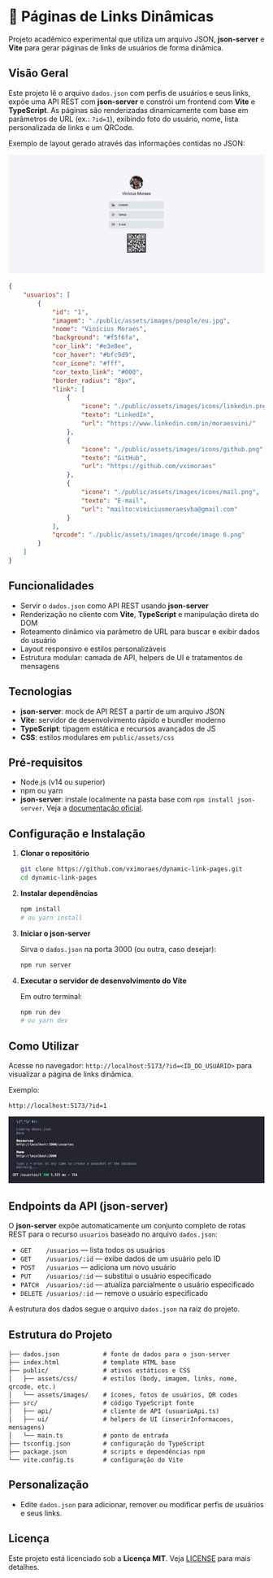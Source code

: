 # 📖 Páginas de Links Dinâmicas

Projeto acadêmico experimental que utiliza um arquivo JSON, **json-server** e **Vite** para gerar páginas de links de usuários de forma dinâmica.

## Visão Geral

Este projeto lê o arquivo `dados.json` com perfis de usuários e seus links, expõe uma API REST com **json-server** e constrói um frontend com **Vite** e **TypeScript**. As páginas são renderizadas dinamicamente com base em parâmetros de URL (ex.: `?id=1`), exibindo foto do usuário, nome, lista personalizada de links e um QRCode.

Exemplo de layout gerado através das informações contidas no JSON:

![Screenshot](./public/assets/images/readme/Screenshot%202025-06-04%20at%2017.02.59.png)

```json
{
    "usuarios": [
        {
            "id": "1",
            "imagem": "./public/assets/images/people/eu.jpg",
            "nome": "Vinícius Moraes",
            "background": "#f5f6fa",
            "cor_link": "#e3e8ee",
            "cor_hover": "#bfc9d9",
            "cor_icone": "#fff",
            "cor_texto_link": "#000",
            "border_radius": "8px",
            "link": [
                {
                    "icone": "./public/assets/images/icons/linkedin.png",
                    "texto": "LinkedIn",
                    "url": "https://www.linkedin.com/in/moraesvini/"
                },
                {
                    "icone": "./public/assets/images/icons/github.png",
                    "texto": "GitHub",
                    "url": "https://github.com/vximoraes"
                },
                {
                    "icone": "./public/assets/images/icons/mail.png",
                    "texto": "E-mail",
                    "url": "mailto:viniciusmoraesvha@gmail.com"
                }
            ],
            "qrcode": "./public/assets/images/qrcode/image 6.png"
        }
    ]
}
```

## Funcionalidades

- Servir o `dados.json` como API REST usando **json-server**
- Renderização no cliente com **Vite**, **TypeScript** e manipulação direta do DOM
- Roteamento dinâmico via parâmetro de URL para buscar e exibir dados do usuário
- Layout responsivo e estilos personalizáveis
- Estrutura modular: camada de API, helpers de UI e tratamentos de mensagens

## Tecnologias

- **json-server**: mock de API REST a partir de um arquivo JSON
- **Vite**: servidor de desenvolvimento rápido e bundler moderno
- **TypeScript**: tipagem estática e recursos avançados de JS
- **CSS**: estilos modulares em `public/assets/css`

## Pré-requisitos

- Node.js (v14 ou superior)
- npm ou yarn
- **json-server**: instale localmente na pasta base com `npm install json-server`. Veja a [documentação oficial](https://www.npmjs.com/package/json-server).

## Configuração e Instalação

1. **Clonar o repositório**

   ```bash
   git clone https://github.com/vximoraes/dynamic-link-pages.git
   cd dynamic-link-pages
   ```

2. **Instalar dependências**

   ```bash
   npm install
   # ou yarn install
   ```

3. **Iniciar o json-server**

   Sirva o `dados.json` na porta 3000 (ou outra, caso desejar):

   ```bash
   npm run server
   ```

4. **Executar o servidor de desenvolvimento do Vite**

   Em outro terminal:

   ```bash
   npm run dev
   # ou yarn dev
   ```

## Como Utilizar

Acesse no navegador: `http://localhost:5173/?id=<ID_DO_USUÁRIO>` para visualizar a página de links dinâmica.

Exemplo:

```
http://localhost:5173/?id=1
```

![Screenshot](./public/assets/images/readme/Screenshot%202025-06-04%20at%2017.16.07.png)

## Endpoints da API (json-server)

O **json-server** expõe automaticamente um conjunto completo de rotas REST para o recurso `usuarios` baseado no arquivo `dados.json`:

- `GET    /usuarios`        — lista todos os usuários
- `GET    /usuarios/:id`    — exibe dados de um usuário pelo ID
- `POST   /usuarios`        — adiciona um novo usuário
- `PUT    /usuarios/:id`    — substitui o usuário especificado
- `PATCH  /usuarios/:id`    — atualiza parcialmente o usuário especificado
- `DELETE /usuarios/:id`    — remove o usuário especificado

A estrutura dos dados segue o arquivo `dados.json` na raiz do projeto.

## Estrutura do Projeto

```
├── dados.json            # fonte de dados para o json-server
├── index.html            # template HTML base
├── public/               # ativos estáticos e CSS
│   ├── assets/css/       # estilos (body, imagem, links, nome, qrcode, etc.)
│   └── assets/images/    # ícones, fotos de usuários, QR codes
├── src/                  # código TypeScript fonte
│   ├── api/              # cliente de API (usuarioApi.ts)
│   ├── ui/               # helpers de UI (inserirInformacoes, mensagens)
│   └── main.ts           # ponto de entrada
├── tsconfig.json         # configuração do TypeScript
├── package.json          # scripts e dependências npm
└── vite.config.ts        # configuração do Vite 
```

## Personalização

- Edite `dados.json` para adicionar, remover ou modificar perfis de usuários e seus links.

## Licença

Este projeto está licenciado sob a **Licença MIT**. Veja [LICENSE](LICENSE) para mais detalhes.
